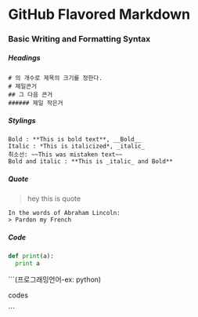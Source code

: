 # GitHub Flavored Markdown

### Basic Writing and Formatting Syntax

##### Headings

```
# 의 개수로 제목의 크기를 정한다.
# 제일큰거
## 그 다음 큰거
###### 제일 작은거
```

##### Stylings
```
Bold : **This is bold text**, __Bold__
Italic : *This is italicized*, _italic_
취소선: ~~This was mistaken text~~
Bold and italic : **This is _italic_ and Bold**
```

##### Quote
> hey this is quote

```
In the words of Abraham Lincoln:
> Pardon my French
```

##### Code
```python
def print(a):
  print a
```

\```(프로그래밍언어-ex: python)

codes

\`\`\`














